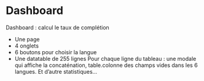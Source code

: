 # Dashboard

Dashboard : calcul le taux de complétion
-	Une page
-	4 onglets 
-	6 boutons pour choisir la langue
-	Une datatable de 255 lignes
Pour chaque ligne du tableau : une modale qui affiche la concaténation, table.colonne des champs vides dans les 6 langues.
Et d’autre statistiques… 
